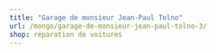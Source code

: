 ```yaml
---
title: "Garage de monsieur Jean-Paul Tolno"
url: /mongo/garage-de-monsieur-jean-paul-tolno-3/
shop: réparation de voitures
---
```

